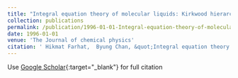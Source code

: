 ```yaml
---
title: "Integral equation theory of molecular liquids: Kirkwood hierarchy approach to diatomic and polyatomic liquids"
collection: publications
permalink: /publication/1996-01-01-Integral-equation-theory-of-molecular-liquids-Kirkwood-hierarchy-approach-to-diatomic-and-polyatomic-liquids
date: 1996-01-01
venue: 'The Journal of chemical physics'
citation: ' Hikmat Farhat,  Byung Chan, &quot;Integral equation theory of molecular liquids: Kirkwood hierarchy approach to diatomic and polyatomic liquids.&quot; The Journal of chemical physics, 1996.'
---
```

Use [Google Scholar](https://scholar.google.com/scholar?q=Integral+equation+theory+of+molecular+liquids:+Kirkwood+hierarchy+approach+to+diatomic+and+polyatomic+liquids){:target="_blank"} for full citation